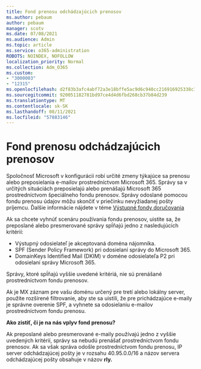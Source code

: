 ```yaml
---
title: Fond prenosu odchádzajúcich prenosov
ms.author: pebaum
author: pebaum
manager: scotv
ms.date: 07/08/2021
ms.audience: Admin
ms.topic: article
ms.service: o365-administration
ROBOTS: NOINDEX, NOFOLLOW
localization_priority: Normal
ms.collection: Adm_O365
ms.custom:
- "3000003"
- "12315"
ms.openlocfilehash: d2f83b3afc4abf72a3e18bffe5ac9d6c940cc216916925338c18f0fb8a39948a
ms.sourcegitcommit: 920051182781bd97ce4d4d6fbd268cb37b84d239
ms.translationtype: MT
ms.contentlocale: sk-SK
ms.lasthandoff: 08/11/2021
ms.locfileid: "57883146"
---
```

# <a name="outbound-relay-pool"></a>Fond prenosu odchádzajúcich prenosov

Spoločnosť Microsoft v konfigurácii robí určité zmeny týkajúce sa prenosu alebo preposielania e-mailov prostredníctvom Microsoft 365. Správy sa v určitých situáciách preposielajú alebo prenášajú Microsoft 365 prostredníctvom špeciálneho fondu prenosov. Správy odoslané pomocou fondu prenosu údajov môžu skončiť v priečinku nevyžiadanej pošty príjemcu. Ďalšie informácie nájdete v téme [Výstupné fondy doručovania](https://docs.microsoft.com/microsoft-365/security/office-365-security/high-risk-delivery-pool-for-outbound-messages#relay-pool)

Ak sa chcete vyhnúť scenáru používania fondu prenosov, uistite sa, že preposlané alebo presmerované správy spĺňajú jedno z nasledujúcich kritérií:

- Výstupný odosielateľ je akceptovaná doména nájomníka.
- SPF (Sender Policy Framework) pri odosielaní správy do Microsoft 365.
- DomainKeys Identified Mail (DKIM) v doméne odosielateľa P2 pri odosielaní správy Microsoft 365.
 
Správy, ktoré spĺňajú vyššie uvedené kritériá, nie sú prenášané prostredníctvom fondu prenosov.

Ak je MX záznam pre vašu doménu určený pre tretí alebo lokálny server, použite rozšírené filtrovanie, aby ste sa uistili, že pre prichádzajúce e-maily je správne overenie SPF, a vyhnete sa odosielaniu e-mailov prostredníctvom fondu prenosu.

**Ako zistiť, či je na nás vplyv fond prenosu?**

Ak preposlané alebo presmerované e-maily používajú jedno z vyššie uvedených kritérií, správy sa nebudú prenášať prostredníctvom fondu prenosov. Ak sa však správa odošle prostredníctvom fondu prenosu, IP server odchádzajúcej pošty je v rozsahu 40.95.0.0/16 a názov servera odchádzajúcej pošty obsahuje v názov **rly.**


